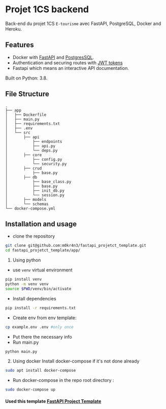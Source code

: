 # Projet 1CS backend

Back-end du projet 1CS `E-tourisme` avec FastAPI, PostgreSQL, Docker and Heroku.


## Features
- Docker with [FastAPI](https://fastapi.tiangolo.com/) and [PostgresSQL](https://www.postgresql.org/).
- Authentication and securing routes with [JWT tokens](https://jwt.io/)
- Fastapi which means an interactive API documentation.

Built on Python: 3.8.


## File Structure
```
.
├── app
│   ├── Dockerfile
│   ├── main.py
│   ├── requirements.txt
│   ├── .env
│   └── src
│       ├── api
│           ├── endpoints
│           ├── api.py
│           └── deps.py
│       ├── core
│           ├── config.py
│           └── security.py
│       ├── crud
│           ├── base.py
│       ├── db
│           ├── base_class.py
│           ├── base.py
│           ├── init_db.py
│           └── session.py
│       ├── models
│       └── schemas
└── docker-compose.yml
```

## Installation and usage
- clone the repository
```bash
git clone git@github.com:m0kr4n3/fastapi_projetct_template.git
cd fastapi_projetct_template/app/
```
1) Using python
- use `venv` virtual environment
```bash
pip install venv
python -m venv venv
source $PWD/venv/bin/activate
```
- Install dependencies
```bash
pip install -r requirements.txt
```
- Create env from env template:
```bash
cp example.env .env #only once
```
- Put there the necessary info
- Run main.py
```bash
python main.py
```
2) Using docker
Install docker-compose if it's not  done already
```bash
sudo apt install docker-compose
```
- Run docker-compose in the repo root directory :
```bash
sudo docker-compose up
```

#### Used this template  [FastAPI Project Template](https://github.com/m0kr4n3/fastapi_project_template)

